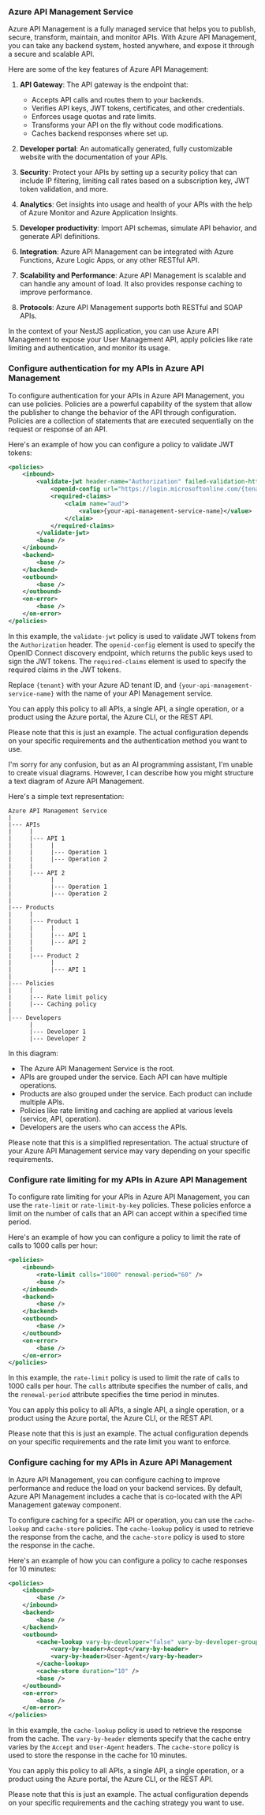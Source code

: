 ### Azure API Management Service

Azure API Management is a fully managed service that helps you to publish, secure, transform, maintain, and monitor APIs. With Azure API Management, you can take any backend system, hosted anywhere, and expose it through a secure and scalable API.

Here are some of the key features of Azure API Management:

1. **API Gateway**: The API gateway is the endpoint that:
   - Accepts API calls and routes them to your backends.
   - Verifies API keys, JWT tokens, certificates, and other credentials.
   - Enforces usage quotas and rate limits.
   - Transforms your API on the fly without code modifications.
   - Caches backend responses where set up.

2. **Developer portal**: An automatically generated, fully customizable website with the documentation of your APIs.

3. **Security**: Protect your APIs by setting up a security policy that can include IP filtering, limiting call rates based on a subscription key, JWT token validation, and more.

4. **Analytics**: Get insights into usage and health of your APIs with the help of Azure Monitor and Azure Application Insights.

5. **Developer productivity**: Import API schemas, simulate API behavior, and generate API definitions.

6. **Integration**: Azure API Management can be integrated with Azure Functions, Azure Logic Apps, or any other RESTful API.

7. **Scalability and Performance**: Azure API Management is scalable and can handle any amount of load. It also provides response caching to improve performance.

8. **Protocols**: Azure API Management supports both RESTful and SOAP APIs.

In the context of your NestJS application, you can use Azure API Management to expose your User Management API, apply policies like rate limiting and authentication, and monitor its usage.


### Configure authentication for my APIs in Azure API Management

To configure authentication for your APIs in Azure API Management, you can use policies. Policies are a powerful capability of the system that allow the publisher to change the behavior of the API through configuration. Policies are a collection of statements that are executed sequentially on the request or response of an API.

Here's an example of how you can configure a policy to validate JWT tokens:

```xml
<policies>
    <inbound>
        <validate-jwt header-name="Authorization" failed-validation-httpcode="401" failed-validation-error-message="Unauthorized. Access token is missing or invalid.">
            <openid-config url="https://login.microsoftonline.com/{tenant}/.well-known/openid-configuration" />
            <required-claims>
                <claim name="aud">
                    <value>{your-api-management-service-name}</value>
                </claim>
            </required-claims>
        </validate-jwt>
        <base />
    </inbound>
    <backend>
        <base />
    </backend>
    <outbound>
        <base />
    </outbound>
    <on-error>
        <base />
    </on-error>
</policies>
```

In this example, the `validate-jwt` policy is used to validate JWT tokens from the `Authorization` header. The `openid-config` element is used to specify the OpenID Connect discovery endpoint, which returns the public keys used to sign the JWT tokens. The `required-claims` element is used to specify the required claims in the JWT tokens.

Replace `{tenant}` with your Azure AD tenant ID, and `{your-api-management-service-name}` with the name of your API Management service.

You can apply this policy to all APIs, a single API, a single operation, or a product using the Azure portal, the Azure CLI, or the REST API.

Please note that this is just an example. The actual configuration depends on your specific requirements and the authentication method you want to use.

I'm sorry for any confusion, but as an AI programming assistant, I'm unable to create visual diagrams. However, I can describe how you might structure a text diagram of Azure API Management.

Here's a simple text representation:

```
Azure API Management Service
|
|--- APIs
|     |
|     |--- API 1
|     |     |
|     |     |--- Operation 1
|     |     |--- Operation 2
|     |
|     |--- API 2
|           |
|           |--- Operation 1
|           |--- Operation 2
|
|--- Products
|     |
|     |--- Product 1
|     |     |
|     |     |--- API 1
|     |     |--- API 2
|     |
|     |--- Product 2
|           |
|           |--- API 1
|
|--- Policies
|     |
|     |--- Rate limit policy
|     |--- Caching policy
|
|--- Developers
      |
      |--- Developer 1
      |--- Developer 2
```

In this diagram:

- The Azure API Management Service is the root.
- APIs are grouped under the service. Each API can have multiple operations.
- Products are also grouped under the service. Each product can include multiple APIs.
- Policies like rate limiting and caching are applied at various levels (service, API, operation).
- Developers are the users who can access the APIs.

Please note that this is a simplified representation. The actual structure of your Azure API Management service may vary depending on your specific requirements.


### Configure rate limiting for my APIs in Azure API Management

To configure rate limiting for your APIs in Azure API Management, you can use the `rate-limit` or `rate-limit-by-key` policies. These policies enforce a limit on the number of calls that an API can accept within a specified time period.

Here's an example of how you can configure a policy to limit the rate of calls to 1000 calls per hour:

```xml
<policies>
    <inbound>
        <rate-limit calls="1000" renewal-period="60" />
        <base />
    </inbound>
    <backend>
        <base />
    </backend>
    <outbound>
        <base />
    </outbound>
    <on-error>
        <base />
    </on-error>
</policies>
```

In this example, the `rate-limit` policy is used to limit the rate of calls to 1000 calls per hour. The `calls` attribute specifies the number of calls, and the `renewal-period` attribute specifies the time period in minutes.

You can apply this policy to all APIs, a single API, a single operation, or a product using the Azure portal, the Azure CLI, or the REST API.

Please note that this is just an example. The actual configuration depends on your specific requirements and the rate limit you want to enforce.


### Configure caching for my APIs in Azure API Management

In Azure API Management, you can configure caching to improve performance and reduce the load on your backend services. By default, Azure API Management includes a cache that is co-located with the API Management gateway component.

To configure caching for a specific API or operation, you can use the `cache-lookup` and `cache-store` policies. The `cache-lookup` policy is used to retrieve the response from the cache, and the `cache-store` policy is used to store the response in the cache.

Here's an example of how you can configure a policy to cache responses for 10 minutes:

```xml
<policies>
    <inbound>
        <base />
    </inbound>
    <backend>
        <base />
    </backend>
    <outbound>
        <cache-lookup vary-by-developer="false" vary-by-developer-groups="false" downstream-caching-type="none">
            <vary-by-header>Accept</vary-by-header>
            <vary-by-header>User-Agent</vary-by-header>
        </cache-lookup>
        <cache-store duration="10" />
        <base />
    </outbound>
    <on-error>
        <base />
    </on-error>
</policies>
```

In this example, the `cache-lookup` policy is used to retrieve the response from the cache. The `vary-by-header` elements specify that the cache entry varies by the `Accept` and `User-Agent` headers. The `cache-store` policy is used to store the response in the cache for 10 minutes.

You can apply this policy to all APIs, a single API, a single operation, or a product using the Azure portal, the Azure CLI, or the REST API.

Please note that this is just an example. The actual configuration depends on your specific requirements and the caching strategy you want to use.

